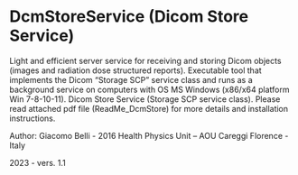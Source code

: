 # DcmStoreService  (Dicom Store Service)

Light and efficient server service for receiving and storing Dicom objects (images and radiation dose structured reports).
Executable tool that implements the Dicom “Storage SCP” service class and runs as a background service on computers with OS MS Windows (x86/x64 platform Win 7-8-10-11).
Dicom Store Service (Storage SCP service class). Please read attached pdf file (ReadMe_DcmStore) for more details and installation instructions.

Author: Giacomo Belli - 2016
Health Physics Unit – AOU Careggi
Florence - Italy

2023 - vers. 1.1
